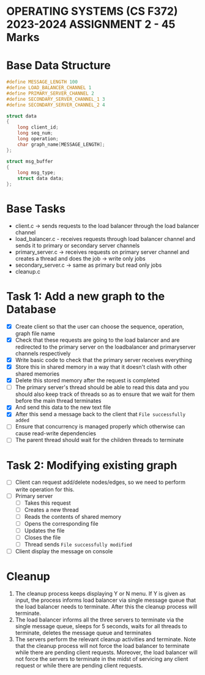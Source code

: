 # OPERATING SYSTEMS (CS F372) 2023-2024 ASSIGNMENT 2 - 45 Marks

# Base Data Structure

```c
#define MESSAGE_LENGTH 100
#define LOAD_BALANCER_CHANNEL 1
#define PRIMARY_SERVER_CHANNEL 2
#define SECONDARY_SERVER_CHANNEL_1 3
#define SECONDARY_SERVER_CHANNEL_2 4

struct data
{
    long client_id;
    long seq_num;
    long operation;
    char graph_name[MESSAGE_LENGTH];
};

struct msg_buffer
{
    long msg_type;
    struct data data;
};
```

# Base Tasks

-   client.c -> sends requests to the load balancer through the load balancer channel
-   load_balancer.c - receives requests through load balancer channel and sends it to primary or secondary server channels
-   primary_server.c -> receives requests on primary server channel and creates a thread and does the job -> write only jobs
-   secondary_server.c -> same as primary but read only jobs
-   cleanup.c

# Task 1: Add a new graph to the Database

-   [x] Create client so that the user can choose the sequence, operation, graph file name
-   [x] Check that these requests are going to the load balancer and are redirected to the primary server on the loadbalancer and primaryserver channels respectively
-   [x] Write basic code to check that the primary server receives everything
-   [x] Store this in shared memory in a way that it doesn't clash with other shared memories
-   [x] Delete this stored memory after the request is completed
-   [ ] The primary server's thread should be able to read this data and you should also keep track of threads so as to ensure that we wait for them before the main thread terminates
-   [x] And send this data to the new text file
-   [x] After this send a message back to the client that `File successfully added`
-   [ ] Ensure that concurrency is managed properly which otherwise can cause read-write dependencies
-   [ ] The parent thread should wait for the children threads to terminate

# Task 2: Modifying existing graph

-   [ ] Client can request add/delete nodes/edges, so we need to perform write operation for this.
-   [ ] Primary server
    -   [ ] Takes this request
    -   [ ] Creates a new thread
    -   [ ] Reads the contents of shared memory
    -   [ ] Opens the corresponding file
    -   [ ] Updates the file
    -   [ ] Closes the file
    -   [ ] Thread sends `File successfully modified`
-   [ ] Client display the message on console

# Cleanup

1. The cleanup process keeps displaying Y or N menu. If Y is given as input, the process informs load balancer via single message queue that the load balancer needs to terminate. After this the cleanup process will terminate.
2. The load balancer informs all the three servers to terminate via the single message queue, sleeps for 5 seconds, waits for all threads to terminate, deletes the message queue and terminates
3. The servers perform the relevant cleanup activities and terminate.
   Note that the cleanup process will not force the load balancer to terminate while there are pending client requests. Moreover, the load balancer will not force the servers to terminate in the midst of servicing any client request or while there are pending client requests.
